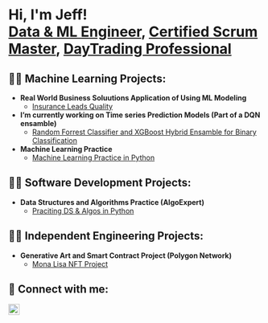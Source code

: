 <h1>Hi, I'm Jeff! <br/><a href="https://github.com/joshmadakor1">Data & ML Engineer</a>, <a href="">Certified Scrum Master</a>, <a href="">DayTrading Professional</a></h1>

<h2>👨‍💻 Machine Learning Projects:</h2>

- <b>Real World Business Soluutions Application of Using ML Modeling</b>
  - [Insurance Leads Quality](https://github.com/joshmadakor1/4chan-Image-Analysis-Middleware-C964) <b><i></b></i>
- <b>I’m currently working on Time series Prediction Models (Part of a DQN ensamble)</b>
  - [Random Forrest Classifier and XGBoost Hybrid Ensamble for Binary Classification](https://github.com/Decopain/Random-Forrest-Classifier-and-XGBoost-Hybrid-Ensamble-for-Binary-Classification.git) <b><i></b></i>
- <b>Machine Learning Practice </b>
  - [Machine Learning Practice in Python]([https://github.com/joshmadakor1/Algorithms-Practice](https://github.com/Decopain/Machine-Learnig-Practice.git))
    
<h2> 👨‍💻 Software Development Projects:</h2>

- <b>Data Structures and Algorithms Practice (AlgoExpert)</b>
  - [Praciting DS & Algos in Python](https://github.com/joshmadakor1/Algorithms-Practice)

<h2>👨‍💻 Independent Engineering Projects:</h2>

- <b>Generative Art and Smart Contract Project (Polygon Network)</b>
  - [Mona Lisa NFT Project](https://github.com/Decopain/Meta-Mona-Lisa.git)

<h2> 🤳 Connect with me:</h2>


[<img align="left" alt="JoshMadakor | LinkedIn" width="22px" src="https://cdn.jsdelivr.net/npm/simple-icons@v3/icons/linkedin.svg" />][linkedin]


[linkedin]: https://www.linkedin.com/in/jefferson-decopain-1318b795/

<!--

Here are some ideas to get you started:

- 🔭 I’m currently working on ...
- 🌱 I’m currently learning ...
- 👯 I’m looking to collaborate on ...
- 🤔 I’m looking for help with ...
- 💬 Ask me about ...
- 📫 How to reach me: ...
- 😄 Pronouns: ...
- ⚡ Fun fact: ...
-->
